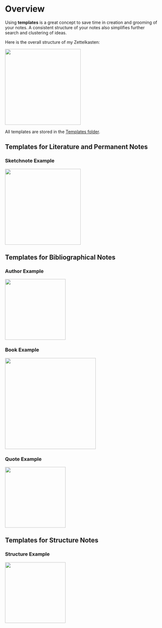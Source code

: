 # Overview

Using **templates** is a great concept to save time in creation and grooming of your notes. A consistent structure of your notes also simplifies further search and clustering of ideas.

Here is the overall structure of my Zettelkasten:

<img src="/Visuals/folders.jpg" width="250" />

All templates are stored in the [Templates folder](https://github.com/groepl/Obsidian-Templates/tree/main/Templates).

## Templates for Literature and Permanent Notes
### Sketchnote Example
<img src="/Visuals/sketchnote_template.jpg" width="250" />

## Templates for Bibliographical Notes
### Author Example
<img src="/Visuals/author_template_example.jpg" width="200" />

### Book Example
<img src="/Visuals/book_template_example.jpg" width="300" />

### Quote Example
<img src="/Visuals/quote_template_example.jpg" width="200" />

## Templates for Structure Notes
### Structure Example
<img src="/Visuals/structure_template.jpg" width="200" />

